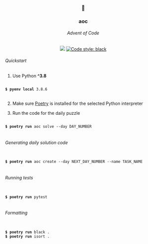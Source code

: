 <h3 align="center">🎄</h3>
<h3 align="center">aoc</h3>
<h6 align="center">Advent of Code</h6>

<p align="center">
<img src="https://github.com/wysockipiotr/aoc/workflows/Tests/badge.svg?branch=main" />
<a href="https://github.com/psf/black"><img alt="Code style: black" src="https://img.shields.io/badge/code%20style-black-000000.svg"></a>
</p>

###### Quickstart
1. Use Python **^3.8**
<pre>
<code>
<b>$ pyenv local</b> 3.8.6
</code>
</pre>

2. Make sure [Poetry](https://python-poetry.org/) is installed for the selected Python interpreter

3. Run the code for the daily puzzle
<pre>
<code>
<b>$ poetry run</b> aoc solve --day DAY_NUMBER
</code>
</pre>

###### Generating daily solution code
<pre>
<code>
<b>$ poetry run</b> aoc create --day NEXT_DAY_NUMBER --name TASK_NAME
</code>
</pre>

###### Running tests
<pre>
<code>
<b>$ poetry run</b> pytest
</code>
</pre>

###### Formatting
<pre>
<code>
<b>$ poetry run</b> black .
<b>$ poetry run</b> isort .
</code>
</pre>
